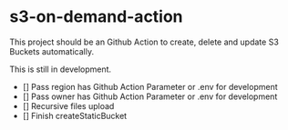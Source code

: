 # s3-on-demand-action

This project should be an Github Action to create, delete and update S3 Buckets automatically.

This is still in development.

- [] Pass region has Github Action Parameter or .env for development
- [] Pass owner has Github Action Parameter or .env for development
- [] Recursive files upload
- [] Finish createStaticBucket
